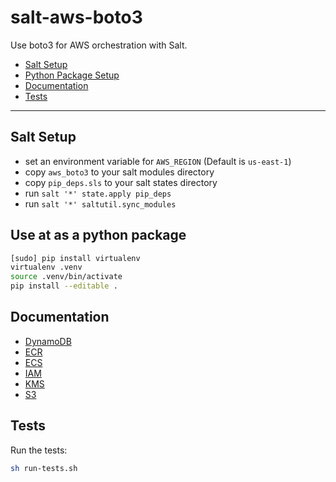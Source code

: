 # salt-aws-boto3

Use boto3 for AWS orchestration with Salt.

* [Salt Setup](#salt-setup)
* [Python Package Setup](#py-setup)
* [Documentation](#docs)
* [Tests](#tests)

---


## <a name="salt-setup"></a> Salt Setup

* set an environment variable for `AWS_REGION` (Default is `us-east-1`)
* copy `aws_boto3` to your salt modules directory
* copy `pip_deps.sls` to your salt states directory
* run `salt '*' state.apply pip_deps`
* run `salt '*' saltutil.sync_modules`

## <a name="py-setup"></a> Use at as a python package

```bash
[sudo] pip install virtualenv
virtualenv .venv
source .venv/bin/activate
pip install --editable .
```

## <a name="docs"></a> Documentation

* [DynamoDB](./docs/dynamodb.md)
* [ECR](./docs/ecr.md)
* [ECS](./docs/ecs.md)
* [IAM](./docs/iam.md)
* [KMS](./docs/kms.md)
* [S3](./docs/s3.md)

## <a name="tests"></a> Tests

Run the tests:

```bash
sh run-tests.sh
```
